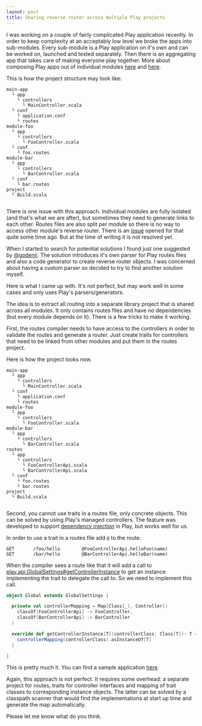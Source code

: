 ```yaml
---
layout: post
title: Sharing reverse router across multiple Play projects
---
```


I was working on a couple of fairly complicated Play application recently. In order to keep complexity at an acceptably
low level we broke the apps into sub-modules. Every sub-module is a Play application on it's own and can be worked on,
launched and tested separately. Then there is an aggregating app that takes care of making everyone play together.
More about composing Play apps out of individual modules [here](http://engineering.linkedin.com/play/composable-and-streamable-play-apps)
and [here](https://www.playframework.com/documentation/2.2.x/SBTSubProjects).

This is how the project structure may look like:

```
main-app
  └ app
    └ controllers
      └ MainController.scala
  └ conf
    └ application.conf
    └ routes
module-foo
  └ app
    └ controllers
      └ FooController.scala    
  └ conf
    └ foo.routes    
module-bar
  └ app
    └ controllers
      └ BarController.scala    
  └ conf
    └ bar.routes            
project
  └ Build.scala 
 
``` 

There is one issue with this approach. Individual modules are fully isolated (and that's what we are after), but sometimes
they need to generate links to each other. Routes files are also split per module so there is no way to access other
module's reverse router. There is an [issue](https://github.com/playframework/playframework/issues/1390) opened for that
quite some time ago. But at the time of writing it is not resolved yet.

When I started to search for potential solutions I found just one suggested by [@godenji](https://github.com/godenji).
The solution introduces it's own parser for Play routes files and also a code generator to create reverse router objects.
I was concerned about having a custom parser so decided to try to find another solution myself.

Here is what I came up with. It's not perfect, but may work well in some cases and only uses Play's parsers/generators.

The idea is to extract all routing into a separate library project that is shared across all modules. It only contains
routes files and have no dependencies (but every module depends on it). There is a few tricks to make it working.

First, the routes compiler needs to have access to the controllers in order to validate the routes and generate a router.
Just create traits for controllers that need to be linked from other modules and put them in the routes project. 

Here is how the project looks now.
 
```
main-app
  └ app
    └ controllers
      └ MainController.scala
  └ conf
    └ application.conf
    └ routes
module-foo
  └ app
    └ controllers
      └ FooController.scala    
module-bar
  └ app
    └ controllers
      └ BarController.scala       
routes
  └ app
    └ controllers
      └ FooControllerApi.scala
      └ BarControllerApi.scala             
  └ conf
    └ foo.routes    
    └ bar.routes    
project
  └ Build.scala 
 
``` 

Second, you cannot use traits in a routes file, only concrete objects. This can be solved by using Play's managed controllers.
The feature was developed to support [dependency injection](https://www.playframework.com/documentation/2.2.x/ScalaDependencyInjection)
in Play, but works well for us.

In order to use a trait in a routes file add `@` to the route.

```
GET       /foo/hello        @FooControllerApi.helloFoo(name)
GET       /bar/hello        @BarControllerApi.helloBar(name)
```

When the compiler sees a route like that it will add a call to
[play.api.GlobalSettings#getControllerInstance](https://www.playframework.com/documentation/2.2.x/api/scala/index.html#play.api.GlobalSettings)
to get an instance implementing the trait to delegate the call to. So we need to implement this call.

```scala
object Global extends GlobalSettings {

  private val controllerMapping = Map[Class[_], Controller](
    classOf[FooControllerApi] -> FooController,
    classOf[BarControllerApi] -> BarController
  )

  override def getControllerInstance[T](controllerClass: Class[T]): T = {
    controllerMapping(controllerClass).asInstanceOf[T]
  }

}

```

This is pretty much it. You can find a sample application [here](https://github.com/dmitriy-yefremov/play-shared-routes).

Again, this approach is not perfect. It requires some overhead: a separate project for routes, traits for controller interfaces
and mapping of trait classes to corresponding instance objects. The latter can be solved by a classpath scanner that would find
the implementations at start up time and generate the map automatically.

Please let me know what do you think.
